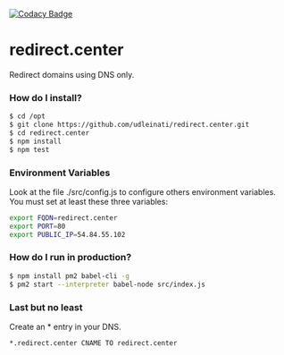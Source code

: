 [![Codacy Badge](https://api.codacy.com/project/badge/Grade/abc13f71309e44cab6779b079ca2e5e0)](https://www.codacy.com/app/udlei/redirect.center?utm_source=github.com&amp;utm_medium=referral&amp;utm_content=udleinati/redirect.center&amp;utm_campaign=Badge_Grade)

# redirect.center
Redirect domains using DNS only.

### How do I install?

```sh
$ cd /opt
$ git clone https://github.com/udleinati/redirect.center.git
$ cd redirect.center
$ npm install
$ npm test
```

### Environment Variables
Look at the file ./src/config.js to configure others environment variables.
You must set at least these three variables:

```sh
export FQDN=redirect.center
export PORT=80
export PUBLIC_IP=54.84.55.102
```

### How do I run in production?

```sh
$ npm install pm2 babel-cli -g
$ pm2 start --interpreter babel-node src/index.js
```

### Last but no least
Create an * entry in your DNS.

```sh
*.redirect.center CNAME TO redirect.center
```
